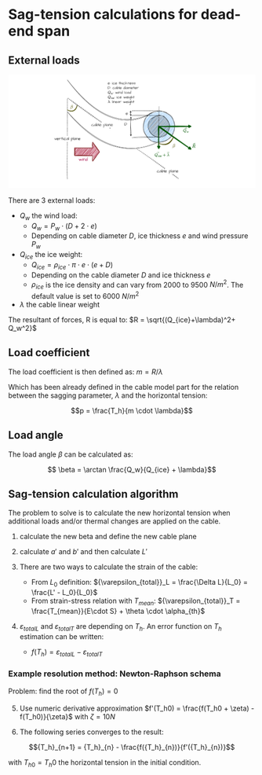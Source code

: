 # Sag-tension calculations for dead-end span

## External loads

![Image not available](./assets/cable_external_loads.drawio.png "External loads on cable image")

There are 3 external loads:

- $Q_w$ the wind load:  
    - $Q_w = P_w \cdot (D + 2 \cdot e)$
    - Depending on cable diameter $D$, ice thickness $e$ and wind pressure $P_w$
- $Q_{ice}$ the ice weight:  
    - $Q_{ice} = \rho_{ice} \cdot \pi \cdot e  \cdot (e+D)$
    - Depending on the cable diameter $D$ and ice thickness $e$
    - $\rho_{ice}$ is the ice density and can vary from 2000 to 9500 $N/m^2$. The default value is set to 6000 $N/m^2$
- $\lambda$ the cable linear weight

The resultant of forces, R is equal to: $R = \sqrt{(Q_{ice}+\lambda)^2+ Q_w^2}$

## Load coefficient

The load coefficient is then defined as: $m = R/\lambda$

Which has been already defined in the cable model part for the relation between the sagging parameter, $\lambda$ and the horizontal tension:

$$p = \frac{T_h}{m \cdot \lambda}$$

## Load angle

The load angle $\beta$ can be calculated as:

$$ \beta = \arctan \frac{Q_w}{Q_{ice} + \lambda}$$

## Sag-tension calculation algorithm

The problem to solve is to calculate the new horizontal tension when additional loads and/or thermal changes are applied on the cable.

1. calculate the new beta and define the new cable plane
2. calculate $a'$ and $b'$ and then calculate $L'$
3. There are two ways to calculate the strain of the cable:  
    - From $L_0$ definition: ${\varepsilon_{total}}_L = \frac{\Delta L}{L_0} = \frac{L' - L_0}{L_0}$
    - From strain-stress relation with $T_{mean}$: ${\varepsilon_{total}}_T = \frac{T_{mean}}{E\cdot S} + \theta \cdot \alpha_{th}$

4. ${\varepsilon_{total}}_L$ and ${\varepsilon_{total}}_T$ are depending on $T_h$. An error function on $T_h$ estimation can be written:
    - $f(T_h) = {\varepsilon_{total}}_L - {\varepsilon_{total}}_T$

### Example resolution method: Newton-Raphson schema

Problem: find the root of $f(T_h) = 0$

5. Use numeric derivative approximation $f'(T_h0) = \frac{f(T_h0 + \zeta) - f(T_h0)}{\zeta}$ with $\zeta = 10N$

6. The following series converges to the result:

$${T_h}_{n+1} = {T_h}_{n} - \frac{f({T_h}_{n})}{f'({T_h}_{n})}$$

with ${T_h}_{0} = T_h0$ the horizontal tension in the initial condition.

